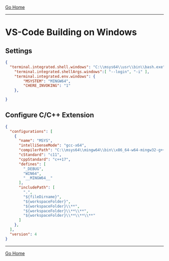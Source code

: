 [Go Home](../README.md)

---

# VS-Code Building on Windows #

## Settings ##

```JSON
{
  "terminal.integrated.shell.windows": "C:\\msys64\\usr\\bin\\bash.exe",
	"terminal.integrated.shellArgs.windows":[ "--login", "-i" ],
	"terminal.integrated.env.windows": {
		"MSYSTEM": "MINGW64",
		"CHERE_INVOKING": "1"
	},

}
```


## Configure C/C++ Extension ##


```JSON
{
  "configurations": [
    {
      "name": "MSYS",
      "intelliSenseMode": "gcc-x64",
      "compilerPath": "C:\\msys64\\mingw64\\bin\\x86_64-w64-mingw32-g++.exe",
      "cStandard": "c11",
      "cppStandard": "c++17",
      "defines": [
        "_DEBUG",
        "WIN64",
        "__MINGW64__"
      ],
      "includePath": [
        ".",
        "${fileDirname}",
        "${workspaceFolder}",
        "${workspaceFolder}\\**",
        "${workspaceFolder}\\**\\**",
        "${workspaceFolder}\\**\\**\\**"
      ]
    },
  ],
  "version": 4
}

```


---

[Go Home](../README.md)
